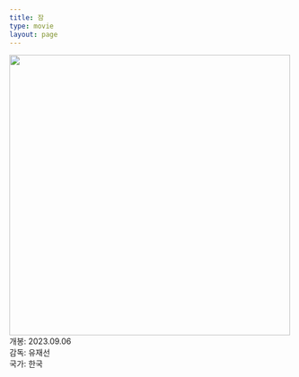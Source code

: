 ```yaml
---
title: 잠
type: movie
layout: page
---
```


<div class="container text-center">
    <div class="row">
        <div class="col">
            <img src="/asset/attach/2023-09-15-잠/poster.jpg" height="500"/>
        </div>
        <div class="col text-start ms-3">
            개봉: 2023.09.06<br>
            감독: 유재선<br>
            국가: 한국
        </div>
    </div>
</div>